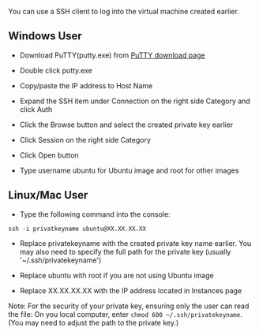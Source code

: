 You can use a SSH client to log into the virtual machine created earlier.

## Windows User

- Download PuTTY(putty.exe) from [PuTTY download page][putty]

- Double click putty.exe

- Copy/paste the IP address to Host Name

- Expand the SSH item under Connection on the right side Category and click Auth

- Click the Browse button and select the created private key earlier

- Click Session on the right side Category

- Click Open button

- Type username ubuntu for Ubuntu image and root for other images

## Linux/Mac User

- Type the following command into the console:

```
ssh -i privatkeyname ubuntu@XX.XX.XX.XX
```

- Replace privatekeyname with the created private key name earlier. You may also
 need to specify the full path for the private key (usually '~/.ssh/privatekeyname')

- Replace ubuntu with root if you are not using Ubuntu image

- Replace XX.XX.XX.XX with the IP address located in Instances page

Note: For the security of your private key, ensuring only the user can read the file:
On you local computer, enter `chmod 600 ~/.ssh/privatekeyname`. (You may need to 
adjust the path to the private key.)

[putty]: http://www.chiark.greenend.org.uk/~sgtatham/putty/download.html
